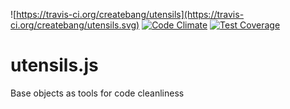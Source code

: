 ![https://travis-ci.org/createbang/utensils](https://travis-ci.org/createbang/utensils.svg)
[![Code Climate](https://codeclimate.com/repos/53c9b753695680405900b496/badges/82a2e2e7daa397c94ced/gpa.png)](https://codeclimate.com/repos/53c9b753695680405900b496/feed)
[![Test Coverage](https://codeclimate.com/repos/53c9b753695680405900b496/badges/82a2e2e7daa397c94ced/coverage.png)](https://codeclimate.com/repos/53c9b753695680405900b496/feed)

utensils.js
========

Base objects as tools for code cleanliness

